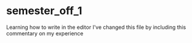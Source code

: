 # semester_off_1

Learning how to write in the editor 
I've changed this file by including this commentary on my experience
